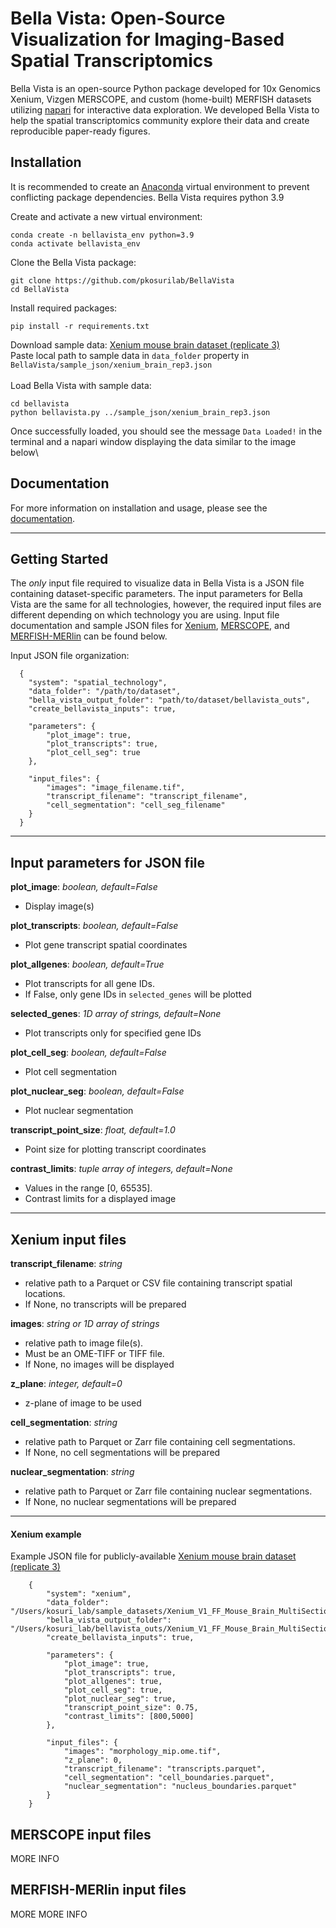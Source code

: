 # Bella Vista: Open-Source Visualization for Imaging-Based Spatial Transcriptomics
Bella Vista is an open-source Python package developed for 10x Genomics Xenium, Vizgen MERSCOPE, 
and custom (home-built) MERFISH datasets utilizing [napari](https://napari.org/) for interactive data exploration. 
We developed Bella Vista to help the spatial transcriptomics community explore their data and create reproducible paper-ready figures.

## Installation
It is recommended to create an [Anaconda](https://www.anaconda.com/) virtual environment to prevent conflicting package dependencies. 
Bella Vista requires python 3.9

Create and activate a new virtual environment:

```
conda create -n bellavista_env python=3.9
conda activate bellavista_env
```
Clone the Bella Vista package:

```
git clone https://github.com/pkosurilab/BellaVista
cd BellaVista
```
Install required packages:
```
pip install -r requirements.txt
```
Download sample data: [Xenium mouse brain dataset (replicate 3)](https://www.10xgenomics.com/datasets/fresh-frozen-mouse-brain-replicates-1-standard)\
Paste local path to sample data in `data_folder` property in `BellaVista/sample_json/xenium_brain_rep3.json`\
\
Load Bella Vista with sample data:
```
cd bellavista
python bellavista.py ../sample_json/xenium_brain_rep3.json
```

Once successfully loaded, you should see the message `Data Loaded!` in the terminal and a napari window displaying the data similar to the image below\



## Documentation
For more information on installation and usage, please see the [documentation](https://bellavista.readthedocs.io/).

--- 
## Getting Started
The *only* input file required to visualize data in Bella Vista is a JSON file containing dataset-specific parameters. 
The input parameters for Bella Vista are the same for all technologies, however, the required input files are different depending on which technology you are using. 
Input file documentation and sample JSON files for [Xenium](#xenium-input-files), [MERSCOPE](#merscope-input-files), and [MERFISH-MERlin](#merfish-merlin-input-files) can be found below. 

Input JSON file organization:
```
  {
    "system": "spatial_technology",
    "data_folder": "/path/to/dataset",
    "bella_vista_output_folder": "path/to/dataset/bellavista_outs",
    "create_bellavista_inputs": true,
    
    "parameters": {
        "plot_image": true,
        "plot_transcripts": true,
        "plot_cell_seg": true
    },
  
    "input_files": {
        "images": "image_filename.tif",
        "transcript_filename": "transcript_filename",
        "cell_segmentation": "cell_seg_filename"
    }
  } 
```

---
## Input parameters for JSON file

**plot_image**: *boolean, default=False*
- Display image(s)

**plot_transcripts**: *boolean, default=False*
- Plot gene transcript spatial coordinates

**plot_allgenes**: *boolean, default=True*
- Plot transcripts for all gene IDs.
- If False, only gene IDs in `selected_genes` will be plotted

**selected_genes**: *1D array of strings, default=None*
- Plot transcripts only for specified gene IDs

**plot_cell_seg**: *boolean, default=False*
- Plot cell segmentation

**plot_nuclear_seg**: *boolean, default=False*
- Plot nuclear segmentation

**transcript_point_size**: *float, default=1.0*
- Point size for plotting transcript coordinates

**contrast_limits**: *tuple array of integers, default=None*
- Values in the range [0, 65535].
- Contrast limits for a displayed image
--- 
## Xenium input files

**transcript_filename**: *string*
- relative path to a Parquet or CSV file containing transcript spatial locations.
- If None, no transcripts will be prepared

**images**: *string or 1D array of strings*
- relative path to image file(s).
- Must be an OME-TIFF or TIFF file.
- If None, no images will be displayed

**z_plane**: *integer, default=0*
- z-plane of image to be used

**cell_segmentation**: *string*
- relative path to Parquet or Zarr file containing cell segmentations.
- If None, no cell segmentations will be prepared

**nuclear_segmentation**: *string*
- relative path to Parquet or Zarr file containing nuclear segmentations.
- If None, no nuclear segmentations will be prepared
---
#### Xenium example
Example JSON file for publicly-available [Xenium mouse brain dataset (replicate 3)](https://www.10xgenomics.com/datasets/fresh-frozen-mouse-brain-replicates-1-standard)
```
    { 
        "system": "xenium", 
        "data_folder": "/Users/kosuri_lab/sample_datasets/Xenium_V1_FF_Mouse_Brain_MultiSection_3_outs",
        "bella_vista_output_folder": "/Users/kosuri_lab/bellavista_outs/Xenium_V1_FF_Mouse_Brain_MultiSection_3_outs",
        "create_bellavista_inputs": true,

        "parameters": {
            "plot_image": true,
            "plot_transcripts": true,
            "plot_allgenes": true,
            "plot_cell_seg": true,
            "plot_nuclear_seg": true,
            "transcript_point_size": 0.75,
            "contrast_limits": [800,5000]
        },

        "input_files": {
            "images": "morphology_mip.ome.tif",
            "z_plane": 0,
            "transcript_filename": "transcripts.parquet",
            "cell_segmentation": "cell_boundaries.parquet",
            "nuclear_segmentation": "nucleus_boundaries.parquet"
        }
    }
```




## MERSCOPE input files

MORE INFO

## MERFISH-MERlin input files

MORE MORE INFO
